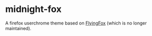 # midnight-fox

A firefox userchrome theme based on [FlyingFox](https://github.com/akshat46/FlyingFox) (which is no longer maintained).

